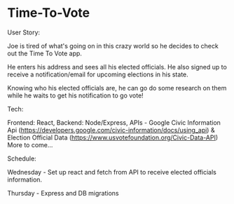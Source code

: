 # Time-To-Vote

User Story:

Joe is tired of what's going on in this crazy world so he decides to check out the Time To Vote app. 

He enters his address and sees all his elected officials. He also signed up to receive a notification/email for upcoming elections in his state. 

Knowing who his elected officials are, he can go do some research on them while he waits to get his notification to go vote!

Tech:

Frontend: React,
Backend: Node/Express,
APIs - Google Civic Information Api (https://developers.google.com/civic-information/docs/using_api) &
Election Official Data (https://www.usvotefoundation.org/Civic-Data-API)
More to come...

Schedule:

Wednesday - Set up react and fetch from API to receive elected officials information.

Thursday - Express and DB migrations 







